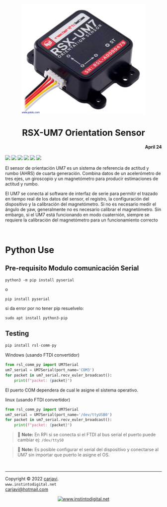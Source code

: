 <p align="center"><img src="./img/um7.jpg" width="400"  alt=" " /></p>
<h1 align="center"> RSX-UM7 Orientation Sensor </h1> 
<h4 align="right">April 24</h4>

<img src="https://img.shields.io/badge/OS-Linux%20GNU-yellowgreen">
<img src="https://img.shields.io/badge/OS-Windows%2011-blue">
<img src="https://img.shields.io/badge/Hardware-Raspberry%20ver%204-red">
<img src="https://img.shields.io/badge/Hardware-Raspberry%203B%2B-red">
<img src="https://img.shields.io/badge/Hardware-Raspberry%20Zero-red">
<img src="https://img.shields.io/badge/Python%20-V3.9.2-orange">

<br>


El sensor de orientación UM7 es un sistema de referencia de actitud y rumbo (AHRS) de cuarta generación. Combina datos de un acelerómetro de tres ejes, un giroscopio y un magnetómetro para producir estimaciones de actitud y rumbo.

El UM7 se conecta al software de interfaz de serie para permitir el trazado en tiempo real de los datos del sensor, el registro, la configuración del dispositivo y la calibración del magnetómetro.
Si no es necesario medir el ángulo de yaw, generalmente no es necesario calibrar el magnetómetro. Sin embargo, si el UM7 está funcionando en modo cuaternión, siempre se requiere la calibración del magnetómetro para un funcionamiento correcto

<br>

# Python Use
## Pre-requisito Modulo comunicación Serial
```
python3 -m pip install pyserial
```
o 
```
pip install pyserial
```
si da error por no tener pip resuelvelo:
```
sudo apt install python3-pip
```

## Testing
```python
pip install rsl-comm-py
```
Windows (usando FTDI convertidor)
```python
from rsl_comm_py import UM7Serial
um7_serial = UM7Serial(port_name='COM3')
for packet in um7_serial.recv_euler_broadcast():
    print(f"packet: {packet}")
```
El puerto COM dependera de cual le asigne el sistema operativo. 

linux (usando FTDI convertidor)
```python
from rsl_comm_py import UM7Serial
um7_serial = UM7Serial(port_name='/dev/ttyUSB0')
for packet in um7_serial.recv_euler_broadcast():
    print(f"packet: {packet}")
```
> :memo: **Note:** En RPi si se conecta si el FTDI al bus serial el puerto puede cambiar ej: ```/dev/ttyS0```

> :memo: **Note:** Es posible configurar el serial del dispositivo y conectarse al UM7 sin importar que puerto le asigne el OS.

<br>

---
Copyright &copy; 2022 [carjavi](https://github.com/carjavi). <br>
```www.instintodigital.net``` <br>
carjavi@hotmail.com <br>
<p align="center">
    <a href="https://instintodigital.net/" target="_blank"><img src="./img/developer.png" height="100" alt="www.instintodigital.net"></a>
</p>